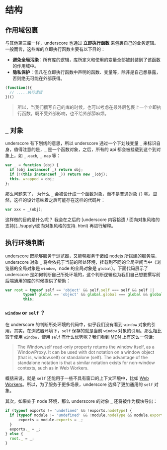 结构
====

作用域包裹
----------

与其他第三库一样，underscore 也通过 **立即执行函数** 来包裹自己的业务逻辑。一般而言，这些库的立即执行函数主要有以下目的：

-	**避免全局污染**：所有库的逻辑，库所定义和使用的变量全部被封装到了该函数的作用域中。
-	**隐私保护**：但凡在立即执行函数中声明的函数、变量等，除非是自己想暴露，否则绝无可能在外部获得。

```js
(function(){
  // .....执行逻辑
})()
```

> 所以，当我们撰写自己的库的时候，也可以考虑在最外层包裹上一个立即执行函数。既不受外部影响，也不给外部舔麻烦。

`_` 对象
--------

underscore 有下划线的意思，所以 underscore 通过一个下划线变量 `_` 来标识自身，值得注意的是，`_` 是一个函数对象，之后，所有的 api 都会被挂载到这个到对象上，如 `_.each`, `_.map` 等：

```js
var _ = function (obj) {
  if (obj instanceof _) return obj;
  if (!(this instanceof _)) return new _(obj);
  this._wrapped = obj;
};
```

那么问题来了， 为什么 `_` 会被设计成一个函数对象，而不是普通对象 `{}` 呢。显然，这样的设计意味着之后可能存在这样的代码片：

```js
var xxx = _(obj);
```

这样做的目的是什么呢？ 我会在之后的 [underscore 内容拾遗 / 面向对象风格的支持](../supply/面向对象风格的支持. html) 再进行解释。

执行环境判断
------------

underscore 既能够服务于浏览器，又能够服务于诸如 nodejs 所搭建的服务端，underscore 对象 `_` 将会依托于当前的所处环境，挂载到不同的全局空间当中（浏览器的全局对象是 `window`，node 的全局对象是 `global`）。下面代码展示了 underscore 是如何判断自己所处环境的，这个判断逻辑也为我们自己想要撰写前后端通用的库的时候提供了帮助：

```js
var root = typeof self == 'object' && self.self === self && self ||
        typeof global == 'object' && global.global === global && global ||
        this;
```

### `window` or `self` ？

在 underscore 的判断所处环境的代码中，似乎我们没有看到 `window` 对象的引用，其实，在浏览器环境下，`self` 保存的就是当前 `window` 对象的引用。那么相比较于使用 `window`，使用 `self` 有什么优势呢？我们看到 [MDN](https://developer.mozilla.org/en-US/docs/Web/API/Window/self) 上有这么一句话:

> The Window.self read-only property returns the window itself, as a WindowProxy. It can be used with dot notation on a window object (that is, window.self) or standalone (self). The advantage of the standalone notation is that a similar notation exists for non-window contexts, such as in Web Workers.

概括来说，就是 `self` 还能用于一些不具有窗口的上下文环境中，比如 [Web Workers](https://developer.mozilla.org/en-US/docs/Web/API/Worker)。所以，为了服务于更多场景，underscore 选择了更加通用的 `self` 对象。

其次，如果处于 node 环境，那么 underscore 的对象 `_` 还将被作为模块导出：

```js
if (typeof exports != 'undefined' && !exports.nodeType) {
  if (typeof module != 'undefined' && !module.nodeType && module.exports) {
      exports = module.exports = _;
  }
  exports._ = _;
} else {
  root._ = _;
}

```

